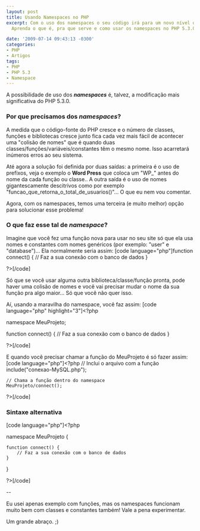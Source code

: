 ```yaml
---
layout: post
title: Usando Namespaces no PHP
excerpt: Com o uso dos namespaces o seu código irá para um novo nível de organização...
  Aprenda o que é, pra que serve e como usar os namespaces no PHP 5.3.0.

date: '2009-07-14 09:43:13 -0300'
categories:
- PHP
- Artigos
tags:
- PHP
- PHP 5.3
- Namespace
---
```

A possibilidade de uso dos <em><strong>namespaces</strong></em> é, talvez, a modificação mais significativa do PHP 5.3.0.

<h3>Por que precisamos dos <em>namespaces</em>?</h3>
A medida que o código-fonte do PHP cresce e o número de classes, funções e bibliotecas cresce junto fica cada vez mais fácil de acontecer uma "colisão de nomes" que é quando duas classes/funções/variáveis/constantes têm o mesmo nome. Isso acarretará inúmeros erros ao seu sistema.

Até agora a solução foi definida por duas saídas: a primeira é o uso de prefixos, veja o exemplo o <strong>Word Press</strong> que coloca um "WP_" antes do nome da cada função ou classe.. A outra saída é o uso de nomes gigantescamente descitrivos como por exemplo "funcao_que_retorna_o_total_de_usuarios()"... O que eu nem vou comentar.

Agora, com os namespaces, temos uma terceira (e muito melhor) opção para solucionar esse problema!

<h3>O que faz esse tal de <em>namespace</em>?</h3>
Imagine que você fez uma função nova para usar no seu site só que ela usa nomes e constantes com nomes genéricos (por exemplo: "user" e "database")... Ela normalmente seria assim:
[code language="php"]<?php

function connect() {
	// Faz a sua conexão com o banco de dados
}

?>[/code]

Só que se você usar alguma outra biblioteca/classe/função pronta, pode haver uma colisão de nomes e você vai precisar mudar o nome da sua função pra algo maior... Só que você não quer isso.

Aí, usando a maravilha do namespace, você faz assim:
[code language="php" highlight="3"]<?php

namespace MeuProjeto;

function connect() {
	// Faz a sua conexão com o banco de dados
}

?>[/code]

E quando você precisar chamar a função do MeuProjeto é só fazer assim:
[code language="php"]<?php
	// Inclui o arquivo com a função
	include("conexao-MySQL.php");

	// Chama a função dentro do namespace
	MeuProjeto/connect();
?>[/code]

<h3>Sintaxe alternativa</h3>

[code language="php"]<?php

namespace MeuProjeto {

	function connect() {
		// Faz a sua conexão com o banco de dados
	}

}

?>[/code]

--

Eu usei apenas exemplo com funções, mas os namespaces funcionam muito bem com classes e constantes também! Vale a pena experimentar.

Um grande abraço. ;)

